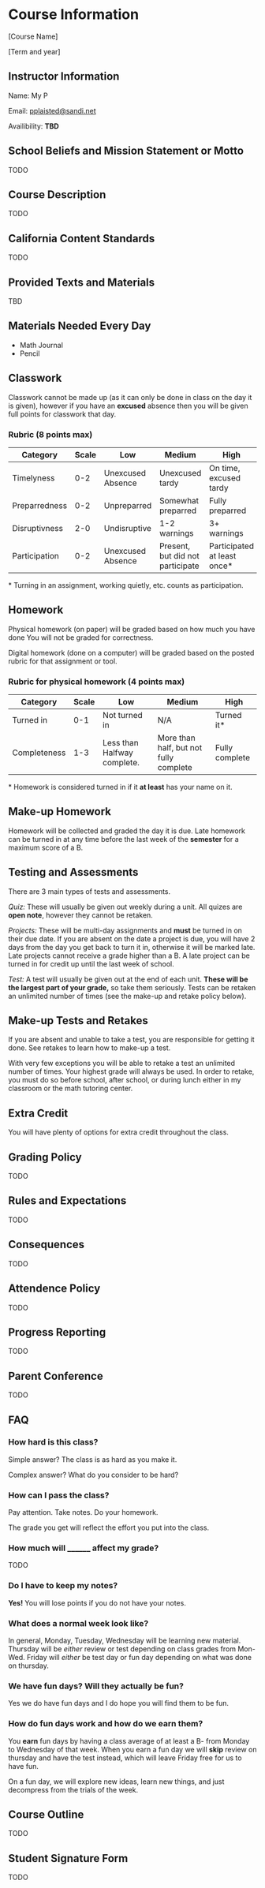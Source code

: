 # Course Information

[Course Name]

[Term and year]

## Instructor Information

Name: My P

Email: pplaisted@sandi.net

Availibility: **TBD**

## School Beliefs and Mission Statement or Motto

TODO

## Course Description

TODO

## California Content Standards

TODO

## Provided Texts and Materials

TBD

## Materials Needed Every Day

* Math Journal
* Pencil

## Classwork

Classwork cannot be made up (as it can only be done in class on the day it is given), however if you have an **excused** absence then you will be given full points for classwork that day.

### Rubric (8 points max)

| Category      | Scale | Low               | Medium                           | High                        |
| ------------- | ----- | ----------------- | -------------------------------- | --------------------------- |
| Timelyness    | 0-2   | Unexcused Absence | Unexcused tardy                  | On time, excused tardy      |
| Preparredness | 0-2   | Unpreparred       | Somewhat preparred               | Fully preparred             |
| Disruptivness | 2-0   | Undisruptive      | 1-2 warnings                     | 3+ warnings                 |
| Participation | 0-2   | Unexcused Absence | Present, but did not participate | Participated at least once* |

\* Turning in an assignment, working quietly, etc. counts as participation.

## Homework

Physical homework (on paper) will be graded based on how much you have done You will not be graded for correctness.

Digital homework (done on a computer) will be graded based on the posted rubric for that assignment or tool.

### Rubric for physical homework (4 points max)

| Category     | Scale | Low                         | Medium                                 | High           |
| ------------ | ----- | --------------------------- | -------------------------------------- | -------------- |
| Turned in    | 0-1   | Not turned in               | N/A                                    | Turned it*     |
| Completeness | 1-3   | Less than Halfway complete. | More than half, but not fully complete | Fully complete |

\* Homework is considered turned in if it **at least** has your name on it.

## Make-up Homework

Homework will be collected and graded the day it is due. Late homework can be turned in at any time before the last week of the **semester** for a maximum score of a B.

## Testing and Assessments

There are 3 main types of tests and assessments.

*Quiz:* These will usually be given out weekly during a unit. All quizes are **open note**, however they cannot be retaken.

*Projects:* These will be multi-day assignments and **must** be turned in on their due date. If you are absent on the date a project is due, you will have 2 days from the day you get back to turn it in, otherwise it will be marked late. Late projects cannot receive a grade higher than a B. A late project can be turned in for credit up until the last week of school.

*Test:* A test will usually be given out at the end of each unit. **These will be the largest part of your grade,** so take them seriously. Tests can be retaken an unlimited number of times (see the make-up and retake policy below).

## Make-up Tests and Retakes

If you are absent and unable to take a test, you are responsible for getting it done. See retakes to learn how to make-up a test.

With very few exceptions you will be able to retake a test an unlimited number of times. Your highest grade will always be used. In order to retake, you must do so before school, after school, or during lunch either in my classroom or the math tutoring center.

## Extra Credit

You will have plenty of options for extra credit throughout the class.

## Grading Policy

TODO

## Rules and Expectations

TODO

## Consequences

TODO

## Attendence Policy

TODO

## Progress Reporting

TODO

## Parent Conference

TODO

## FAQ

### How hard is this class?

Simple answer? The class is as hard as you make it.

Complex answer? What do you consider to be hard?

### How can I pass the class?

Pay attention. Take notes. Do your homework.

The grade you get will reflect the effort you put into the class.

### How much will ______ affect my grade?

TODO

### Do I have to keep my notes?

**Yes!** You will lose points if you do not have your notes.

### What does a normal week look like?

In general, Monday, Tuesday, Wednesday will be learning new material. Thursday will be *either* review or test depending on class grades from Mon-Wed. Friday will *either* be test day or fun day depending on what was done on thursday.

### We have fun days? Will they actually be fun?

Yes we do have fun days and I do hope you will find them to be fun.

### How do fun days work and how do we earn them?

You **earn** fun days by having a class average of at least a B- from Monday to Wednesday of that week. When you earn a fun day we will **skip** review on thursday and 
have the test instead, which will leave Friday free for us to have fun.

On a fun day, we will explore new ideas, learn new things, and just decompress from the trials of the week.

## Course Outline

TODO

## Student Signature Form

TODO

